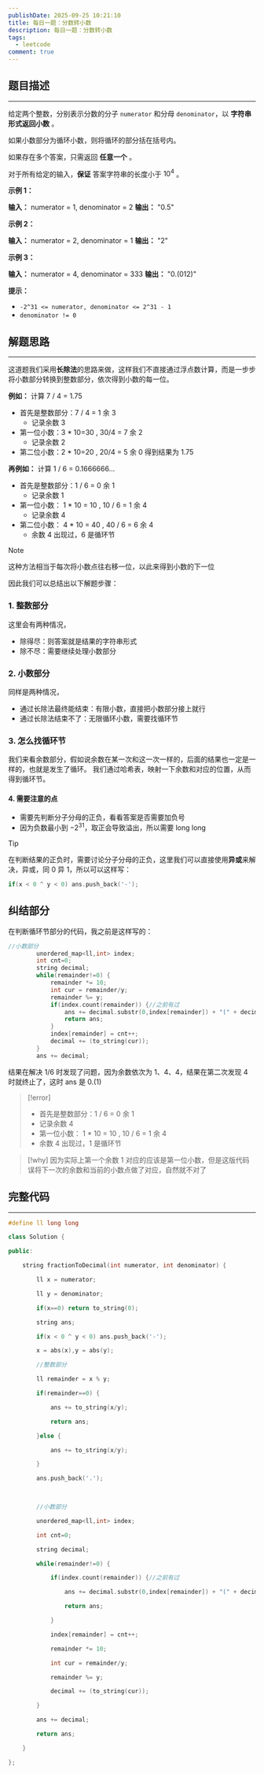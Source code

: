 ```yaml
---
publishDate: 2025-09-25 10:21:10
title: 每日一题：分数转小数
description: 每日一题：分数转小数
tags:
  - leetcode
comment: true
---
```

## 题目描述
---
给定两个整数，分别表示分数的分子 `numerator` 和分母 `denominator`，以 **字符串形式返回小数** 。

如果小数部分为循环小数，则将循环的部分括在括号内。

如果存在多个答案，只需返回 **任意一个** 。

对于所有给定的输入，**保证** 答案字符串的长度小于 $10^4$ 。

**示例 1：**

**输入：** numerator = 1, denominator = 2
**输出：** "0.5"

**示例 2：**

**输入：** numerator = 2, denominator = 1
**输出：** "2"

**示例 3：**

**输入：** numerator = 4, denominator = 333
**输出：** "0.(012)"

**提示：**

- `-2^31 <= numerator, denominator <= 2^31 - 1`
- `denominator != 0`

## 解题思路
---
这道题我们采用**长除法**的思路来做，这样我们不直接通过浮点数计算，而是一步步将小数部分转换到整数部分，依次得到小数的每一位。

**例如：**
计算 7 / 4 = 1.75
- 首先是整数部分：7 / 4 = 1 余 3
	- 记录余数 3
- 第一位小数：3 * 10=30 , 30/4 = 7 余 2
	- 记录余数 2
- 第二位小数：2 * 10=20 , 20/4 = 5 余 0
得到结果为 1.75

**再例如：**
计算 1 / 6 = 0.1666666...
- 首先是整数部分：1 / 6 = 0 余 1
	- 记录余数 1
- 第一位小数： 1 * 10 = 10 , 10 / 6 = 1 余 4
	- 记录余数 4
- 第二位小数： 4 * 10 = 40 , 40 / 6 = 6 余 4
	- 余数 4 出现过，6 是循环节

> [!note]
> 这种方法相当于每次将小数点往右移一位，以此来得到小数的下一位

因此我们可以总结出以下解题步骤：
### 1. 整数部分
这里会有两种情况，
- 除得尽：则答案就是结果的字符串形式
- 除不尽：需要继续处理小数部分
### 2. 小数部分
同样是两种情况，
- 通过长除法最终能结束：有限小数，直接把小数部分接上就行
- 通过长除法结束不了：无限循环小数，需要找循环节
### 3. 怎么找循环节
我们来看余数部分，假如说余数在某一次和这一次一样的，后面的结果也一定是一样的，也就是发生了循环。
我们通过哈希表，映射一下余数和对应的位置，从而得到循环节。
#### 4. 需要注意的点
- 需要先判断分子分母的正负，看看答案是否需要加负号
- 因为负数最小到 $-2^{31}$，取正会导致溢出，所以需要 long long

> [!tip]
> 在判断结果的正负时，需要讨论分子分母的正负，这里我们可以直接使用**异或**来解决，异或，同 0 异 1，所以可以这样写：
> ```cpp
> if(x < 0 ^ y < 0) ans.push_back('-');
> ```

## 纠结部分
在判断循环节部分的代码，我之前是这样写的：
```cpp
//小数部分
        unordered_map<ll,int> index;
        int cnt=0;
        string decimal;
        while(remainder!=0) {
            remainder *= 10;
            int cur = remainder/y;
            remainder %= y;
            if(index.count(remainder)) {//之前有过
                ans += decimal.substr(0,index[remainder]) + "(" + decimal.substr(index[remainder]) + ")";
                return ans;
            }
            index[remainder] = cnt++;
            decimal += (to_string(cur));
        }
        ans += decimal;
```
结果在解决 1/6 时发现了问题，因为余数依次为 1、4、4，结果在第二次发现 4 时就终止了，这时 ans 是 0.(1)

> [!error]
>  - 首先是整数部分：1 / 6 = 0 余 1
>  	- 记录余数 4
>  - 第一位小数： 1 * 10 = 10 , 10 / 6 = 1 余 4
>  	- 余数 4 出现过，1 是循环节


> [!why]
> 因为实际上第一个余数 1 对应的应该是第一位小数，但是这版代码误将下一次的余数和当前的小数点做了对应，自然就不对了

## 完整代码
---
```cpp
#define ll long long

class Solution {

public:

    string fractionToDecimal(int numerator, int denominator) {

        ll x = numerator;

        ll y = denominator;

        if(x==0) return to_string(0);

        string ans;

        if(x < 0 ^ y < 0) ans.push_back('-');

        x = abs(x),y = abs(y);

        //整数部分

        ll remainder = x % y;

        if(remainder==0) {

            ans += to_string(x/y);

            return ans;

        }else {

            ans += to_string(x/y);

        }

        ans.push_back('.');

  

        //小数部分

        unordered_map<ll,int> index;

        int cnt=0;

        string decimal;

        while(remainder!=0) {

            if(index.count(remainder)) {//之前有过

                ans += decimal.substr(0,index[remainder]) + "(" + decimal.substr(index[remainder]) + ")";

                return ans;

            }

            index[remainder] = cnt++;

            remainder *= 10;

            int cur = remainder/y;

            remainder %= y;

            decimal += (to_string(cur));

        }

        ans += decimal;

        return ans;

    }

};
```
